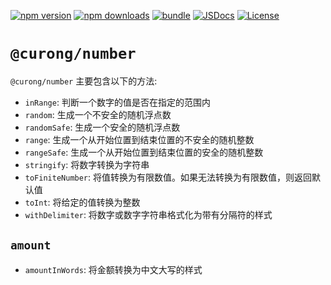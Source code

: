 [![npm version][npm-version-src]][npm-version-href]
[![npm downloads][npm-downloads-src]][npm-downloads-href]
[![bundle][bundle-src]][bundle-href]
[![JSDocs][jsdocs-src]][jsdocs-href]
[![License][license-src]][license-href]

[npm-version-src]: https://img.shields.io/npm/v/@curong/number?style=flat&colorA=080f12&colorB=1fa669
[npm-version-href]: https://npmjs.com/package/@curong/number
[npm-downloads-src]: https://img.shields.io/npm/dm/@curong/number?style=flat&colorA=080f12&colorB=1fa669
[npm-downloads-href]: https://npmjs.com/package/@curong/number
[bundle-src]: https://img.shields.io/bundlephobia/minzip/@curong/number?style=flat&colorA=080f12&colorB=1fa669&label=minzip
[bundle-href]: https://bundlephobia.com/result?p=@curong/number
[license-src]: https://img.shields.io/github/license/wtklbm/curong.svg?style=flat&colorA=080f12&colorB=1fa669
[license-href]: https://github.com/wtklbm/curong/blob/main/LICENSE
[jsdocs-src]: https://img.shields.io/badge/jsdocs-reference-080f12?style=flat&colorA=080f12&colorB=1fa669
[jsdocs-href]: https://www.jsdocs.io/package/@curong/number

# `@curong/number`

`@curong/number` 主要包含以下的方法:

- `inRange`: 判断一个数字的值是否在指定的范围内
- `random`: 生成一个不安全的随机浮点数
- `randomSafe`: 生成一个安全的随机浮点数
- `range`: 生成一个从开始位置到结束位置的不安全的随机整数
- `rangeSafe`: 生成一个从开始位置到结束位置的安全的随机整数
- `stringify`: 将数字转换为字符串
- `toFiniteNumber`: 将值转换为有限数值。如果无法转换为有限数值，则返回默认值
- `toInt`: 将给定的值转换为整数
- `withDelimiter`: 将数字或数字字符串格式化为带有分隔符的样式

## `amount`

-  `amountInWords`: 将金额转换为中文大写的样式
